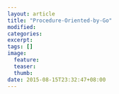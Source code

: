 ```yaml
---
layout: article
title: "Procedure-Oriented-by-Go"
modified:
categories: 
excerpt:
tags: []
image:
  feature:
  teaser:
  thumb:
date: 2015-08-15T23:32:47+08:00
---
```


